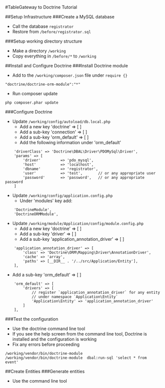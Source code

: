 #TableGateway to Doctrine Tutorial

##Setup Infrastructure
###Create a MySQL database
- Call the database `registrator`
- Restore from `/before/registrator.sql`

###Setup working directory structure
- Make a directory `/working`
- Copy everything in `/before/*` to `/working`

##Install and Configure Doctrine
###Install Doctrine module
- Add to the `/working/composer.json` file under `require {}`
```
"doctrine/doctrine-orm-module":"*"
```
- Run composer update
```
php composer.phar update
```

###Configure Doctrine
- Update `/working/config/autoload/db.local.php`
  - Add a new key 'doctrine' => [ ]
  - Add a sub-key 'connection' => [ ]
  - Add a sub-key 'orm_default' => [ ]
  - Add the following information under 'orm_default'
```
    'driverClass' => 'Doctrine\DBAL\Driver\PDOMySql\Driver',
    'params' => [
        'driver'         => 'pdo_mysql',
        'host'           => 'localhost',
        'dbname'         => 'registrator',
        'user'           => 'test',       // or any appropriate user
        'password'       => 'password',   // or any appropriate password
    ]
```
- Update `/working/config/application.config.php`
  - Under 'modules' key add:
```
    'DoctrineModule',
    'DoctrineORMModule',
```
- Update `/working/module/Application/config/module.config.php`
  - Add a new key 'doctrine' => [ ]
  - Add a sub-key 'driver' => [ ]
  - Add a sub-key 'application_annotation_driver' => [ ]
```
    'application_annotation_driver' => [
        'class' => 'Doctrine\ORM\Mapping\Driver\AnnotationDriver',
        'cache' => 'array',
        'paths' => [__DIR__ . '/../src/Application/Entity'],
    ],
```
  - Add a sub-key 'orm_default' => [ ]
```
    'orm_default' => [
        'drivers' => [
            // register `application_annotation_driver` for any entity 
            // under namespace `Application\Entity`
            'Application\Entity' => 'application_annotation_driver'
        ]
    ],
```
###Test the configuration
- Use the doctrine command line tool
- If you see the help screen from the command line tool, Doctrine is installed and the configuration is working
- Fix any errors before proceeding
```
/working/vendor/bin/doctrine-module
/working/vendor/bin/doctrine-module  dbal:run-sql 'select * from event'
```

##Create Entities
###Generate entities
- Use the command line tool
```
